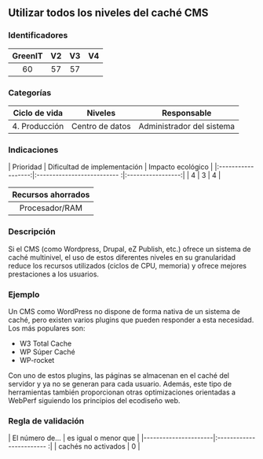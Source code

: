 ## Utilizar todos los niveles del caché CMS

 ### Identificadores

 | GreenIT | V2 | V3 | V4 |
 |:-------:|:---:|:---:|:----:|
 | 60 | 57 | 57 | |

 ### Categorías

 | Ciclo de vida | Niveles | Responsable |
 |:-------------:|:----------:|:--------------:|
 | 4. Producción | Centro de datos | Administrador del sistema |

 ### Indicaciones

 | Prioridad | Dificultad de implementación | Impacto ecológico |
 |:------------------:|:-------------------------- :|:-----------------:|
 | 4 | 3 | 4 |

 | Recursos ahorrados |
 |:---------------------------------------------------------:|
 | Procesador/RAM |

 ### Descripción

Si el CMS (como Wordpress, Drupal, eZ Publish, etc.) ofrece un sistema de caché multinivel, 
el uso de estos diferentes niveles en su granularidad reduce los recursos utilizados (ciclos de CPU, memoria) y ofrece mejores prestaciones a los usuarios.

 ### Ejemplo

Un CMS como WordPress no dispone de forma nativa de un sistema de caché, pero existen varios plugins que pueden 
responder a esta necesidad. Los más populares son:

 - W3 Total Cache
 - WP Súper Caché
 - WP-rocket

Con uno de estos plugins, las páginas se almacenan en el caché del servidor y ya no se generan para cada usuario. Además,
este tipo de herramientas también proporcionan otras optimizaciones orientadas a WebPerf siguiendo los principios del ecodiseño web.

 ### Regla de validación

 | El número de... | es igual o menor que |
 |----------------------|:------------------------ :|
 | cachés no activados | 0 |
